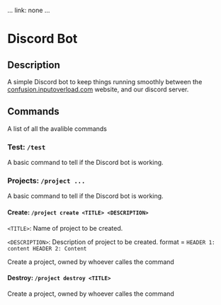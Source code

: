 ...
link: none
...

# Discord Bot

## Description

A simple Discord bot to keep things running smoothly between the [confusion.inputoverload.com](/) website, and our discord server.

## Commands

A list of all the avalible commands

### Test: `/test`

A basic command to tell if the Discord bot is working.

### Projects: `/project ...`

A basic command to tell if the Discord bot is working.

#### Create: `/project create <TITLE> <DESCRIPTION>`

`<TITLE>`: Name of project to be created.

`<DESCRIPTION>`: Description of project to be created.
format = `HEADER 1: content HEADER 2: Content`

Create a project, owned by whoever calles the command

#### Destroy: `/project destroy <TITLE>`

Create a project, owned by whoever calles the command
